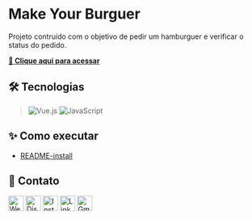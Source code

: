 # **Make Your Burguer**

Projeto contruído com o objetivo de pedir um hamburguer e verificar o status do pedido.

**[🔗 Clique aqui para acessar](https://make-your-burguer-bamarcheti.vercel.app/)**

## **🛠 Tecnologias**
> ![Vue.js](https://img.shields.io/badge/Vue%20js-35495E?style=for-the-badge&logo=vuedotjs&logoColor=4FC08D)
> ![JavaScript](https://img.shields.io/badge/JavaScript-323330?style=for-the-badge&logo=javascript&logoColor=F7DF1E)

## **✨ Como executar**

- [README-install](./README-install.md)

## **💛 Contato**

[<img src='https://img.shields.io/badge/website-000000?style=for-the-badge&logo=About&logoColor=white' alt='Website' height='30'>](https://my-resume-bamarcheti.vercel.app/) [<img src='https://img.shields.io/badge/Discord-5865F2?style=for-the-badge&logo=discord&logoColor=white' alt='Discord' height='30'>](https://discord.com/channels/@ba_marcheti#3824) [<img src='https://img.shields.io/badge/Instagram-E4405F?style=for-the-badge&logo=instagram&logoColor=white' alt='Instagram' height='30'>](https://www.instagram.com/ba_marcheti) [<img src='https://img.shields.io/badge/LinkedIn-0077B5?style=for-the-badge&logo=linkedin&logoColor=white' alt='Linkedin' height='30'>](https://www.linkedin.com/in/barbara-marcheti-fiorin/) [<img src='https://img.shields.io/badge/Gmail-D14836?style=for-the-badge&logo=gmail&logoColor=white' alt='Gmail' height='30'>](bmarchetifiorin@gmail.com)
